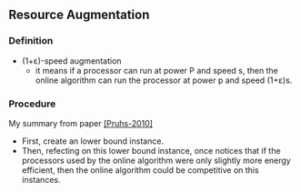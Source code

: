 ## Resource Augmentation

### Definition
- (1+&epsilon;)-speed augmentation
  - it means if a processor can run at power P and speed s, then the online algorithm can run the processor at power p and speed (1+&epsilon;)s.

### Procedure
My summary from paper [[Pruhs-2010]](../../papers/PruhsS10_schedule-energy.md)
- First, create an lower bound instance.
- Then, refecting on this lower bound instance, once notices that if the processors used by the online algorithm were only slightly more energy efficient, then the online algorithm could be competitive on this instances.
